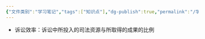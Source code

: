 ```yaml
---
{"文件类别":"学习笔记","tags":["知识点"],"dg-publish":true,"permalink":"/学习笔记/知识点cheese/诉讼效率/","dgPassFrontmatter":true}
---
```


- 诉讼效率：诉讼中所投入的司法资源与所取得的成果的比例